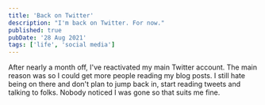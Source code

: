 ```yaml
---
title: 'Back on Twitter'
description: "I'm back on Twitter. For now."
published: true
pubDate: '28 Aug 2021'
tags: ['life', 'social media']
---
```


After nearly a month off, I've reactivated my main Twitter account. The main reason was so I could get more people reading my blog posts. I still hate being on there and don't plan to jump back in, start reading tweets and talking to folks. Nobody noticed I was gone so that suits me fine.